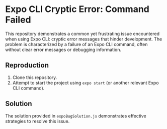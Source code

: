 # Expo CLI Cryptic Error: Command Failed

This repository demonstrates a common yet frustrating issue encountered when using Expo CLI: cryptic error messages that hinder development.  The problem is characterized by a failure of an Expo CLI command, often without clear error messages or debugging information.

## Reproduction

1. Clone this repository.
2. Attempt to start the project using `expo start` (or another relevant Expo CLI command).

## Solution

The solution provided in `expoBugSolution.js` demonstrates effective strategies to resolve this issue.